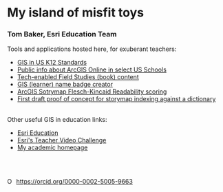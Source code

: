 # My island of misfit toys
### Tom Baker, Esri Education Team

Tools and applications hosted here, for exuberant teachers:

 - <a href="GIStandards">GIS in US K12 Standards</a>
- <a href="ADI">Public info about ArcGIS Online in select US Schools</a>
- <a href="https://github.com/trbaker/TEFS_IOT">Tech-enabled Field Studies (book) content</a>
- <a target="new" href="https://esriurl.com/namebadge">GIS (learner) name badge creator</a>
- <a target="new" href="https://trbaker.github.io/storyMapReadability/">ArcGIS Sotrymap Flesch-Kincaid Readability scoring</a>
- <a href="https://storymaps-k12.hub.arcgis.com/" target="new">First draft proof of concept for storymap indexing against a dictionary</a>
 
<br />
Other useful GIS in education links:

- <a target="new" href="https://esri.com/education">Esri Education</a>
- <a target="new" href="https://esriurl.com/tvc">Esri's Teacher Video Challenge</a>
- <a target="new" href="https://tbaker.com/scholarly/">My academic homepage</a>
              

<br><br>
<div itemscope itemtype="https://schema.org/Person"><a itemprop="sameAs" content="https://orcid.org/0000-0002-5005-9663" href="https://orcid.org/0000-0002-5005-9663" target="orcid.widget" rel="me noopener noreferrer" style="vertical-align:top;"><img src="https://orcid.org/sites/default/files/images/orcid_16x16.png" style="width:1em;margin-right:.5em;" alt="ORCID iD icon">https://orcid.org/0000-0002-5005-9663</a></div>

